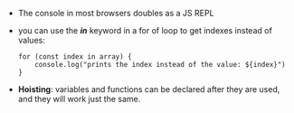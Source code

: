 -   The console in most browsers doubles as a JS REPL
-   you can use the **_in_** keyword in a for of loop to get indexes instead of values:

        for (const index in array) {
            console.log("prints the index instead of the value: ${index}")
        }

-   **Hoisting**: variables and functions can be declared after they are used, and they will work just the same.
